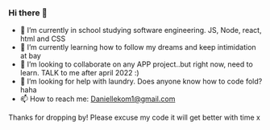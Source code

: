 ### Hi there 👋


- 🔭 I’m currently in school studying software engineering. JS, Node, react, html and CSS
- 🌱 I’m currently learning how to follow my dreams and keep intimidation at bay
- 👯 I’m looking to collaborate on any APP project..but right now, need to learn. TALK to me after april 2022 :)
- 🤔 I’m looking for help with laundry. Does anyone know how to code fold? haha
- 📫 How to reach me: Daniellekom1@gmail.com

Thanks for dropping by! Please excuse my code it will get better with time x

